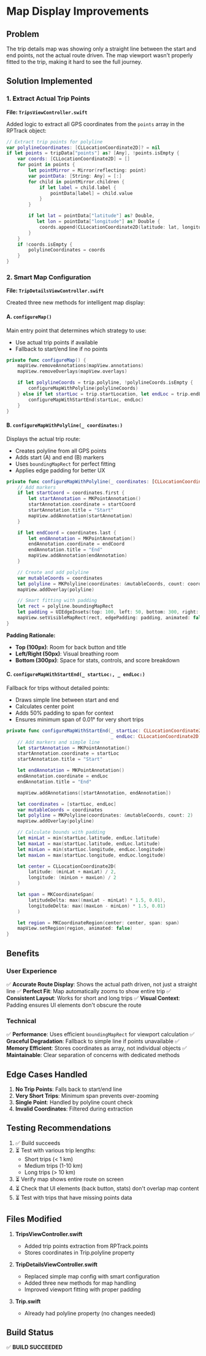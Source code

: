 # Map Display Improvements

## Problem
The trip details map was showing only a straight line between the start and end points, not the actual route driven. The map viewport wasn't properly fitted to the trip, making it hard to see the full journey.

## Solution Implemented

### 1. Extract Actual Trip Points
**File: `TripsViewController.swift`**

Added logic to extract all GPS coordinates from the `points` array in the RPTrack object:

```swift
// Extract trip points for polyline
var polylineCoordinates: [CLLocationCoordinate2D]? = nil
if let points = tripData["points"] as? [Any], !points.isEmpty {
    var coords: [CLLocationCoordinate2D] = []
    for point in points {
        let pointMirror = Mirror(reflecting: point)
        var pointData: [String: Any] = [:]
        for child in pointMirror.children {
            if let label = child.label {
                pointData[label] = child.value
            }
        }

        if let lat = pointData["latitude"] as? Double,
           let lon = pointData["longitude"] as? Double {
            coords.append(CLLocationCoordinate2D(latitude: lat, longitude: lon))
        }
    }
    if !coords.isEmpty {
        polylineCoordinates = coords
    }
}
```

### 2. Smart Map Configuration
**File: `TripDetailsViewController.swift`**

Created three new methods for intelligent map display:

#### A. `configureMap()`
Main entry point that determines which strategy to use:
- Use actual trip points if available
- Fallback to start/end line if no points

```swift
private func configureMap() {
    mapView.removeAnnotations(mapView.annotations)
    mapView.removeOverlays(mapView.overlays)

    if let polylineCoords = trip.polyline, !polylineCoords.isEmpty {
        configureMapWithPolyline(polylineCoords)
    } else if let startLoc = trip.startLocation, let endLoc = trip.endLocation {
        configureMapWithStartEnd(startLoc, endLoc)
    }
}
```

#### B. `configureMapWithPolyline(_ coordinates:)`
Displays the actual trip route:
- Creates polyline from all GPS points
- Adds start (A) and end (B) markers
- Uses `boundingMapRect` for perfect fitting
- Applies edge padding for better UX

```swift
private func configureMapWithPolyline(_ coordinates: [CLLocationCoordinate2D]) {
    // Add markers
    if let startCoord = coordinates.first {
        let startAnnotation = MKPointAnnotation()
        startAnnotation.coordinate = startCoord
        startAnnotation.title = "Start"
        mapView.addAnnotation(startAnnotation)
    }

    if let endCoord = coordinates.last {
        let endAnnotation = MKPointAnnotation()
        endAnnotation.coordinate = endCoord
        endAnnotation.title = "End"
        mapView.addAnnotation(endAnnotation)
    }

    // Create and add polyline
    var mutableCoords = coordinates
    let polyline = MKPolyline(coordinates: &mutableCoords, count: coordinates.count)
    mapView.addOverlay(polyline)

    // Smart fitting with padding
    let rect = polyline.boundingMapRect
    let padding = UIEdgeInsets(top: 100, left: 50, bottom: 300, right: 50)
    mapView.setVisibleMapRect(rect, edgePadding: padding, animated: false)
}
```

**Padding Rationale:**
- **Top (100px)**: Room for back button and title
- **Left/Right (50px)**: Visual breathing room
- **Bottom (300px)**: Space for stats, controls, and score breakdown

#### C. `configureMapWithStartEnd(_ startLoc:, _ endLoc:)`
Fallback for trips without detailed points:
- Draws simple line between start and end
- Calculates center point
- Adds 50% padding to span for context
- Ensures minimum span of 0.01° for very short trips

```swift
private func configureMapWithStartEnd(_ startLoc: CLLocationCoordinate2D,
                                      _ endLoc: CLLocationCoordinate2D) {
    // Add markers and simple line
    let startAnnotation = MKPointAnnotation()
    startAnnotation.coordinate = startLoc
    startAnnotation.title = "Start"

    let endAnnotation = MKPointAnnotation()
    endAnnotation.coordinate = endLoc
    endAnnotation.title = "End"

    mapView.addAnnotations([startAnnotation, endAnnotation])

    let coordinates = [startLoc, endLoc]
    var mutableCoords = coordinates
    let polyline = MKPolyline(coordinates: &mutableCoords, count: 2)
    mapView.addOverlay(polyline)

    // Calculate bounds with padding
    let minLat = min(startLoc.latitude, endLoc.latitude)
    let maxLat = max(startLoc.latitude, endLoc.latitude)
    let minLon = min(startLoc.longitude, endLoc.longitude)
    let maxLon = max(startLoc.longitude, endLoc.longitude)

    let center = CLLocationCoordinate2D(
        latitude: (minLat + maxLat) / 2,
        longitude: (minLon + maxLon) / 2
    )

    let span = MKCoordinateSpan(
        latitudeDelta: max((maxLat - minLat) * 1.5, 0.01),
        longitudeDelta: max((maxLon - minLon) * 1.5, 0.01)
    )

    let region = MKCoordinateRegion(center: center, span: span)
    mapView.setRegion(region, animated: false)
}
```

## Benefits

### User Experience
✅ **Accurate Route Display**: Shows the actual path driven, not just a straight line
✅ **Perfect Fit**: Map automatically zooms to show entire trip
✅ **Consistent Layout**: Works for short and long trips
✅ **Visual Context**: Padding ensures UI elements don't obscure the route

### Technical
✅ **Performance**: Uses efficient `boundingMapRect` for viewport calculation
✅ **Graceful Degradation**: Fallback to simple line if points unavailable
✅ **Memory Efficient**: Stores coordinates as array, not individual objects
✅ **Maintainable**: Clear separation of concerns with dedicated methods

## Edge Cases Handled

1. **No Trip Points**: Falls back to start/end line
2. **Very Short Trips**: Minimum span prevents over-zooming
3. **Single Point**: Handled by polyline count check
4. **Invalid Coordinates**: Filtered during extraction

## Testing Recommendations

1. ✅ Build succeeds
2. ⏳ Test with various trip lengths:
   - Short trips (< 1 km)
   - Medium trips (1-10 km)
   - Long trips (> 10 km)
3. ⏳ Verify map shows entire route on screen
4. ⏳ Check that UI elements (back button, stats) don't overlap map content
5. ⏳ Test with trips that have missing points data

## Files Modified

1. **TripsViewController.swift**
   - Added trip points extraction from RPTrack.points
   - Stores coordinates in Trip.polyline property

2. **TripDetailsViewController.swift**
   - Replaced simple map config with smart configuration
   - Added three new methods for map handling
   - Improved viewport fitting with proper padding

3. **Trip.swift**
   - Already had polyline property (no changes needed)

## Build Status
✅ **BUILD SUCCEEDED**
